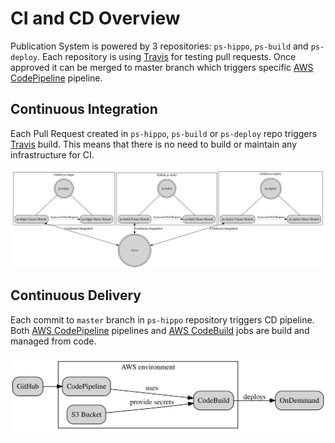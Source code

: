 # CI and CD Overview

Publication System is powered by 3 repositories: `ps-hippo`, `ps-build` and
`ps-deploy`. Each repository is using [Travis] for testing pull requests.
Once approved it can be merged to master branch which triggers specific
[AWS CodePipeline] pipeline.




## Continuous Integration

Each Pull Request created in `ps-hippo`, `ps-build` or `ps-deploy` repo triggers
[Travis] build. This means that there is no need to build or maintain any
infrastructure for CI.

![Continuous Integration Overview][ci-overview]




## Continuous Delivery

Each commit to `master` branch in `ps-hippo` repository triggers CD pipeline. Both
[AWS CodePipeline] pipelines and [AWS CodeBuild] jobs are build and managed from
code.

![Continuous Delivery Overview][pipeline-overview]




[ci-overview]: ./dot/ci-overview.dot.svg
[pipeline-overview]: ./dot/cd-pipeline-overview.dot.svg
[Travis]: https://travis-ci.org/NHS-digital-website/
[AWS CodePipeline]: https://aws.amazon.com/codepipeline
[AWS CodeBuild]: https://aws.amazon.com/codebuild
